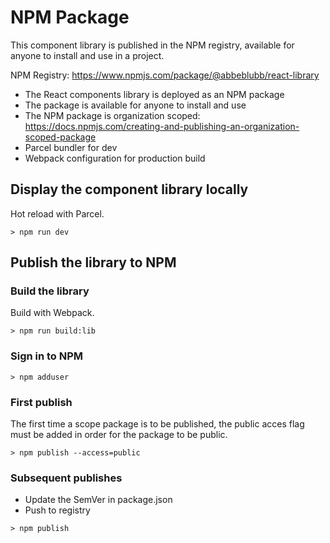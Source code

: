 # NPM Package

This component library is published in the NPM registry, available for anyone to install and use in a project.

NPM Registry: <https://www.npmjs.com/package/@abbeblubb/react-library>

- The React components library is deployed as an NPM package
- The package is available for anyone to install and use
- The NPM package is organization scoped: <https://docs.npmjs.com/creating-and-publishing-an-organization-scoped-package>
- Parcel bundler for dev
- Webpack configuration for production build



## Display the component library locally

Hot reload with Parcel.

``` Nodejs
> npm run dev
```

## Publish the library to NPM

### Build the library

Build with Webpack.

``` Nodejs
> npm run build:lib
```

### Sign in to NPM

``` Nodejs
> npm adduser
```

### First publish

The first time a scope package is to be published, the public acces flag must be added in order for the package to be public.

``` Nodejs
> npm publish --access=public
```

### Subsequent publishes

- Update the SemVer in package.json
- Push to registry

``` Nodejs
> npm publish
```
